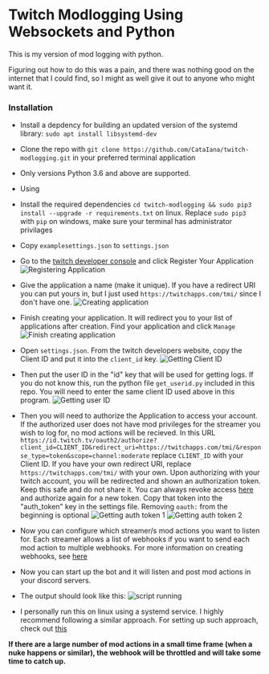 # Twitch Modlogging Using Websockets and Python
This is my version of mod logging with python.

Figuring out how to do this was a pain, and there was nothing good on the internet that I could find, so I might as well give it out to anyone who might want it.

### Installation

* Install a depdency for building an updated version of the systemd library: `sudo apt install libsystemd-dev` 

* Clone the repo with `git clone https://github.com/CataIana/twitch-modlogging.git` in your preferred terminal application

* Only versions Python 3.6 and above are supported.

* Using 

* Install the required dependencies `cd twitch-modlogging && sudo pip3 install --upgrade -r requirements.txt` on linux. Replace `sudo pip3` with `pip` on windows, make sure your terminal has administrator privilages

* Copy `examplesettings.json` to `settings.json`

* Go to the [twitch developer console](https://dev.twitch.tv/console) and click Register Your Application
![Registering Application](https://i.catalana.dev/modlogging/devconsole.png)

* Give the application a name (make it unique). If you have a redirect URI you can put yours in, but I just used `https://twitchapps.com/tmi/` since I don't have one.
![Creating application](https://i.catalana.dev/modlogging/createapplication.png)

* Finish creating your application. It will redirect you to your list of applications after creation. Find your application and click `Manage`
![Finish creating application](https://i.catalana.dev/modlogging/manageapplication.png)

* Open `settings.json`. From the twitch developers website, copy the Client ID and put it into the `client_id` key.
![Getting Client ID](https://i.catalana.dev/modlogging/clientid.png)

* Then put the user ID in the "id" key that will be used for getting logs. If you do not know this, run the python file `get_userid.py` included in this repo. You will need to enter the same client ID used above in this program.
![Getting user ID](https://i.catalana.dev/modlogging/getuserid.png)

* Then you will need to authorize the Application to access your account. If the authorized user does not have mod privileges for the streamer you wish to log for, no mod actions will be recieved. In this URL `https://id.twitch.tv/oauth2/authorize?client_id=CLIENT_ID&redirect_uri=https://twitchapps.com/tmi/&response_type=token&scope=channel:moderate` replace `CLIENT_ID` with your Client ID. If you have your own redirect URI, replace `https://twitchapps.com/tmi/` with your own. Upon authorizing with your twitch account, you will be redirected and shown an authorization token. Keep this safe and do not share it. You can always revoke access [here](https://www.twitch.tv/settings/connections) and authorize again for a new token. Copy that token into the "auth_token" key in the settings file. Removing `oauth:` from the beginning is optional
![Getting auth token 1](https://i.catalana.dev/modlogging/getauthtoken1.png)
![Getting auth token 2](https://i.catalana.dev/modlogging/getauthtoken2.png)

* Now you can configure which streamer/s mod actions you want to listen for. Each streamer allows a list of webhooks if you want to send each mod action to multiple webhooks. For more information on creating webhooks, see [here](https://support.discord.com/hc/en-us/articles/228383668-Intro-to-Webhooks)

* Now you can start up the bot and it will listen and post mod actions in your discord servers.
* The output should look like this:
![script running](https://i.catalana.dev/modlogging/running.png)

* I personally run this on linux using a systemd service. I highly recommend following a similar approach. For setting up such approach, check out [this](https://tecadmin.net/setup-autorun-python-script-using-systemd/)

**If there are a large number of mod actions in a small time frame (when a nuke happens or similar), the webhook will be throttled and will take some time to catch up.**
